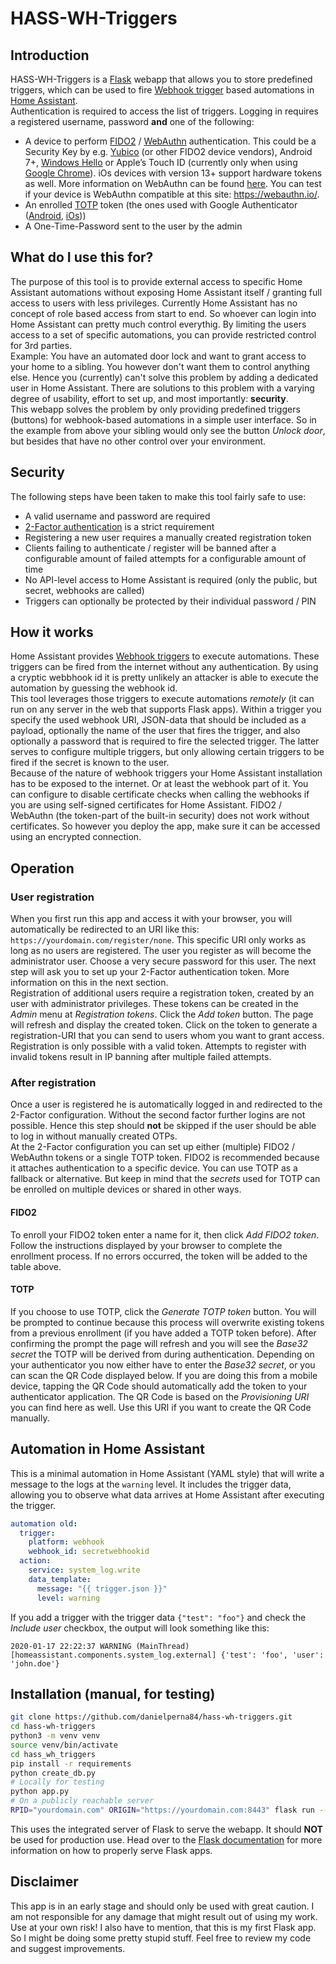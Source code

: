 # HASS-WH-Triggers

## Introduction

HASS-WH-Triggers is a [Flask](https://www.palletsprojects.com/p/flask/) webapp that allows you to store predefined triggers, which can be used to fire [Webhook trigger](https://www.home-assistant.io/docs/automation/trigger/#webhook-trigger) based automations in [Home Assistant](https://www.home-assistant.io/).  
Authentication is required to access the list of triggers. Logging in requires a registered username, password __and__ one of the following:
- A device to perform [FIDO2](https://fidoalliance.org/fido2/) / [WebAuthn](https://www.w3.org/TR/webauthn/) authentication. This could be a Security Key by e.g. [Yubico](https://www.yubico.com) (or other FIDO2 device vendors), Android 7+, [Windows Hello](https://www.microsoft.com/en-us/windows/windows-hello) or Apple’s Touch ID (currently only when using [Google Chrome](https://www.google.com/chrome/)). iOs devices with version 13+ support hardware tokens as well. More information on WebAuthn can be found [here](https://webauthn.guide/). You can test if your device is WebAuthn compatible at this site: https://webauthn.io/.
- An enrolled [TOTP](https://tools.ietf.org/html/rfc6238) token (the ones used with Google Authenticator ([Android](https://play.google.com/store/apps/details?id=com.google.android.apps.authenticator2), [iOs](https://apps.apple.com/app/google-authenticator/id388497605)))
- A One-Time-Password sent to the user by the admin

## What do I use this for?

The purpose of this tool is to provide external access to specific Home Assistant automations without exposing Home Assistant itself / granting full access to users with less privileges. Currently Home Assistant has no concept of role based access from start to end. So whoever can login into Home Assistant can pretty much control everythig. By limiting the users access to a set of specific automations, you can provide restricted control for 3rd parties.  
Example: You have an automated door lock and want to grant access to your home to a sibling. You however don't want them to control anything else. Hence you (currently) can't solve this problem by adding a dedicated user in Home Assistant. There are solutions to this problem with a varying degree of usability, effort to set up, and most importantly: __security__.  
This webapp solves the problem by only providing predefined triggers (buttons) for webhook-based automations in a simple user interface. So in the example from above your sibling would only see the button _Unlock door_, but besides that have no other control over your environment.

## Security

The following steps have been taken to make this tool fairly safe to use:
- A valid username and password are required
- [2-Factor authentication](https://en.wikipedia.org/wiki/Multi-factor_authentication) is a strict requirement
- Registering a new user requires a manually created registration token
- Clients failing to authenticate / register will be banned after a configurable amount of failed attempts for a configurable amount of time
- No API-level access to Home Assistant is required (only the public, but secret, webhooks are called)
- Triggers can optionally be protected by their individual password / PIN

## How it works

Home Assistant provides [Webhook triggers](https://www.home-assistant.io/docs/automation/trigger/#webhook-trigger) to execute automations. These triggers can be fired from the internet without any authentication. By using a cryptic webbhook id it is pretty unlikely an attacker is able to execute the automation by guessing the webhook id.  
This tool leverages those triggers to execute automations _remotely_ (it can run on any server in the web that supports Flask apps). Within a trigger you specify the used webhook URI, JSON-data that should be included as a payload, optionally the name of the user that fires the trigger, and also optionally a password that is required to fire the selected trigger. The latter serves to configure multiple triggers, but only allowing certain triggers to be fired if the secret is known to the user.  
Because of the nature of webhook triggers your Home Assistant installation has to be exposed to the internet. Or at least the webhook part of it. You can configure to disable certificate checks when calling the webhooks if you are using self-signed certificates for Home Assistant. FIDO2 / WebAuthn (the token-part of the built-in security) does not work without certificates. So however you deploy the app, make sure it can be accessed using an encrypted connection.

## Operation

### User registration

When you first run this app and access it with your browser, you will automatically be redirected to an URI like this: `https://yourdomain.com/register/none`. This specific URI only works as long as no users are registered. The user you register as will become the administrator user. Choose a very secure password for this user. The next step will ask you to set up your 2-Factor authentication token. More information on this in the next section.  
Registration of additional users require a registration token, created by an user with administrator privileges. These tokens can be created in the _Admin_ menu at _Registration tokens_. Click the _Add token_ button. The page will refresh and display the created token. Click on the token to generate a registration-URI that you can send to users whom you want to grant access. Registration is only possible with a valid token. Attempts to register with invalid tokens result in IP banning after multiple failed attempts.

### After registration

Once a user is registered he is automatically logged in and redirected to the 2-Factor configuration. Without the second factor further logins are not possible. Hence this step should __not__ be skipped if the user should be able to log in without manually created OTPs.  
At the 2-Factor configuration you can set up either (multiple) FIDO2 / WebAuthn tokens or a single TOTP token. FIDO2 is recommended because it attaches authentication to a specific device. You can use TOTP as a fallback or alternative. But keep in mind that the _secrets_ used for TOTP can be enrolled on multiple devices or shared in other ways.

#### FIDO2

To enroll your FIDO2 token enter a name for it, then click _Add FIDO2 token_. Follow the instructions displayed by your browser to complete the enrollment process. If no errors occurred, the token will be added to the table above.

#### TOTP

If you choose to use TOTP, click the _Generate TOTP token_ button. You will be prompted to continue because this process will overwrite existing tokens from a previous enrollment (if you have added a TOTP token before). After confirming the prompt the page will refresh and you will see the _Base32 secret_ the TOTP will be derived from during authentication. Depending on your authenticator you now either have to enter the _Base32 secret_, or you can scan the QR Code displayed below. If you are doing this from a mobile device, tapping the QR Code should automatically add the token to your authenticator application. The QR Code is based on the _Provisioning URI_ you can find here as well. Use this URI if you want to create the QR Code manually.

## Automation in Home Assistant

This is a minimal automation in Home Assistant (YAML style) that will write a message to the logs at the `warning` level. It includes the trigger data, allowing you to observe what data arrives at Home Assistant after executing the trigger.

```yaml
automation old:
  trigger:
    platform: webhook
    webhook_id: secretwebhookid
  action:
    service: system_log.write
    data_template:
      message: "{{ trigger.json }}"
      level: warning
```

If you add a trigger with the trigger data `{"test": "foo"}` and check the _Include user_ checkbox, the output will look something like this:

```
2020-01-17 22:22:37 WARNING (MainThread) [homeassistant.components.system_log.external] {'test': 'foo', 'user': 'john.doe'}
```

## Installation (manual, for testing)

```bash
git clone https://github.com/danielperna84/hass-wh-triggers.git
cd hass-wh-triggers
python3 -m venv venv
source venv/bin/activate
cd hass_wh_triggers
pip install -r requirements
python create_db.py
# Locally for testing
python app.py
# On a publicly reachable server
RPID="yourdomain.com" ORIGIN="https://yourdomain.com:8443" flask run --host=0.0.0.0 --port=8443 --cert=/etc/pki/tls/certs/yourcert.pem --key=/etc/pki/tls/private/yourkey.key
```

This uses the integrated server of Flask to serve the webapp. It should __NOT__ be used for production use. Head over to the [Flask documentation](https://flask.palletsprojects.com/en/1.1.x/deploying/) for more information on how to properly serve Flask apps.

## Disclaimer

This app is in an early stage and should only be used with great caution. I am not responsible for any damage that might result out of using my work. Use at your own risk! I also have to mention, that this is my first Flask app. So I might be doing some pretty stupid stuff. Feel free to review my code and suggest improvements.
